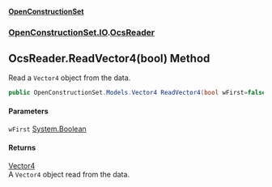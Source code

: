 #### [OpenConstructionSet](index.md 'index')
### [OpenConstructionSet.IO](index.md#OpenConstructionSet_IO 'OpenConstructionSet.IO').[OcsReader](T57tcFO5x0tbza6wZBV1Ww.md 'OpenConstructionSet.IO.OcsReader')
## OcsReader.ReadVector4(bool) Method
Read a `Vector4` object from the data.  
```csharp
public OpenConstructionSet.Models.Vector4 ReadVector4(bool wFirst=false);
```
#### Parameters
<a name='OpenConstructionSet_IO_OcsReader_ReadVector4(bool)_wFirst'></a>
`wFirst` [System.Boolean](https://docs.microsoft.com/en-us/dotnet/api/System.Boolean 'System.Boolean')  
  
#### Returns
[Vector4](zA17UDSwA7W6ghyYo5XyCQ.md 'OpenConstructionSet.Models.Vector4')  
A `Vector4` object read from the data.
